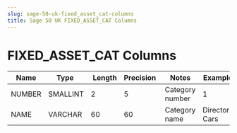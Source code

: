 ```yaml
---
slug: sage-50-uk-fixed_asset_cat-columns
title: Sage 50 UK FIXED_ASSET_CAT Columns
---
```

# FIXED_ASSET_CAT Columns

| Name | Type  |  Length | Precision  |  Notes  | Example |
| --- | --- | --- | --- | --- | --- |
| NUMBER | SMALLINT | 2 | 5 | Category number | 1 |
| NAME | VARCHAR | 60 | 60 | Category name | Directors Cars |
